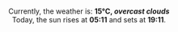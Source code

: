 <p  align="center"><br/>Currently, the weather is: <b> 15°C, <i>overcast clouds</i></b></br>Today, the sun rises at <b>05:11</b> and sets at <b>19:11</b>.</p>